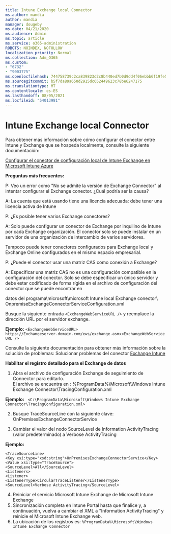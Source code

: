 ```yaml
---
title: Intune Exchange local Connector
ms.author: mandia
author: mandia
manager: dougeby
ms.date: 04/21/2020
ms.audience: Admin
ms.topic: article
ms.service: o365-administration
ROBOTS: NOINDEX, NOFOLLOW
localization_priority: Normal
ms.collection: Adm_O365
ms.custom:
- "6732"
- "9003775"
ms.openlocfilehash: 744758739c2ca839823d2c8b440ed7b0d9dd4f06ebbb6f19fe52041a6710c4b4
ms.sourcegitcommit: b5f7da89a650d2915dc652449623c78be6247175
ms.translationtype: MT
ms.contentlocale: es-ES
ms.lasthandoff: 08/05/2021
ms.locfileid: "54013981"
---
```

# <a name="intune-exchange-on-premise-connector"></a>Intune Exchange local Connector

Para obtener más información sobre cómo configurar el conector entre Intune y Exchange que se hospeda localmente, consulte la siguiente documentación:

[Configurar el conector de configuración local de Intune Exchange en Microsoft Intune Azure](https://docs.microsoft.com/intune/exchange-connector-install)

**Preguntas más frecuentes:**

P: Veo un error como "No se admite la versión de Exchange Connector" al intentar configurar el Exchange conector. ¿Cuál podría ser la causa?

A: La cuenta que está usando tiene una licencia adecuada: debe tener una licencia activa de Intune

P: ¿Es posible tener varios Exchange conectores?

A: Solo puede configurar un conector de Exchange por inquilino de Intune por cada Exchange organización. El conector solo se puede instalar en un servidor de una organización de intercambio de varios servidores.

Tampoco puede tener conectores configurados para Exchange local y Exchange Online configurados en el mismo espacio empresarial.

P: ¿Puede el conector usar una matriz CAS como conexión a Exchange?

A: Especificar una matriz CAS no es una configuración compatible en la configuración del conector. Solo se debe especificar un único servidor y debe estar codificado de forma rígida en el archivo de configuración del conector que se puede encontrar en

datos del programa\microsoft\microsoft Intune local Exchange conector\ OnpremiseExchangeConnectorServiceConfiguration.xml

Busque la siguiente entrada ```<ExchangeWebServiceURL />``` y reemplace la dirección URL por el servidor exchange.

**Ejemplo:**
```<ExchangeWebServiceURL> https://Exchangeserver.domain.com/ews/exchange.asmx<ExchangeWebServiceURL />```

Consulte la siguiente documentación para obtener más información sobre la solución de problemas: Solucionar problemas del conector [Exchange Intune](https://support.microsoft.com/help/4471887/troubleshooting-exchange-connector-in-microsoft-intune)

**Habilitar el registro detallado para el Exchange de datos**

1. Abra el archivo de configuración Exchange de seguimiento de Connector para editarlo.  
El archivo se encuentra en : %ProgramData%\Microsoft\Windows Intune Exchange Connector\TracingConfiguration.xml  

**Ejemplo:**
``` <C:\ProgramData\Microsoft\Windows Intune Exchange Connector\TracingConfiguration.xml>```
  
2. Busque TraceSourceLine con la siguiente clave: OnPremisesExchangeConnectorService  
  
3. Cambiar el valor del nodo SourceLevel de Information ActivityTracing (valor predeterminado) a Verbose ActivityTracing  

**Ejemplo:**
```
<TraceSourceLine>  
<Key xsi:type="xsd:string">OnPremisesExchangeConnectorService</Key>  
<Value xsi:type="TraceSource">  
<SourceLevel>All</SourceLevel>  
<Listeners>  
<Listener>  
<ListenerType>CircularTraceListener</ListenerType>
<SourceLevel>Verbose ActivityTracing</SourceLevel>
```
4. Reiniciar el servicio Microsoft Intune Exchange de Microsoft Intune Exchange  
5. Sincronización completa en Intune Portal hasta que finalice y, a continuación, vuelva a cambiar el XML a "Information ActivityTracing" y reinicie el Microsoft Intune Exchange web.  
6. La ubicación de los registros es: `%ProgramData%\Microsoft\Windows Intune Exchange Connector`
